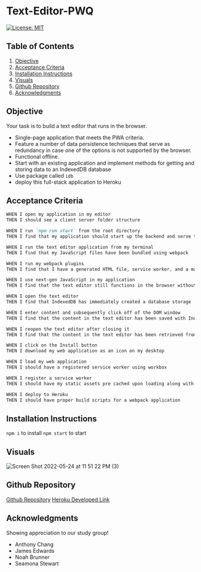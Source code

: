 # Text-Editor-PWQ

[![License: MIT](https://img.shields.io/badge/License-MIT-yellow.svg)](https://opensource.org/licenses/MIT)

## Table of Contents

1. [Objective](#objective)
2. [Acceptance Criteria](#acceptance-criteria)
3. [Installation Instructions](#installation-instructions)
4. [Visuals](#visuals)
5. [Github Repository](#github-repository)
6. [Acknowledgments](#acknowledgments)

## Objective

Your task is to build a text editor that runs in the browser.

- Single-page application that meets the PWA criteria.
- Feature a number of data persistence techniques that serve as redundancy in case one of the options is not supported by the browser.
- Functional offline.
- Start with an existing application and implement methods for getting and storing data to an IndexedDB database
- Use package called `idb`
- deploy this full-stack application to Heroku

## Acceptance Criteria

```md
WHEN I open my application in my editor
THEN I should see a client server folder structure

WHEN I run `npm run start` from the root directory
THEN I find that my application should start up the backend and serve the client

WHEN I run the text editor application from my terminal
THEN I find that my JavaScript files have been bundled using webpack

WHEN I run my webpack plugins
THEN I find that I have a generated HTML file, service worker, and a manifest file

WHEN I use next-gen JavaScript in my application
THEN I find that the text editor still functions in the browser without errors

WHEN I open the text editor
THEN I find that IndexedDB has immediately created a database storage

WHEN I enter content and subsequently click off of the DOM window
THEN I find that the content in the text editor has been saved with IndexedDB

WHEN I reopen the text editor after closing it
THEN I find that the content in the text editor has been retrieved from our IndexedDB

WHEN I click on the Install button
THEN I download my web application as an icon on my desktop

WHEN I load my web application
THEN I should have a registered service worker using workbox

WHEN I register a service worker
THEN I should have my static assets pre cached upon loading along with subsequent pages and static assets

WHEN I deploy to Heroku
THEN I should have proper build scripts for a webpack application
```

## Installation Instructions

`npm i` to install
`npm start` to start

## Visuals
![Screen Shot 2022-05-24 at 11 51 22 PM (3)](https://user-images.githubusercontent.com/100983245/170176007-600651ea-7c33-4bfc-96c0-7e1ca42dcaca.png)

## Github Repository

[Github Repository](https://github.com/choilina16/Text-Editor-PWQ)
[Heroku Developed Link](https://gentle-fortress-70039.herokuapp.com/)

## Acknowledgments

Showing appreciation to our study group!

- Anthony Chang
- James Edwards
- Noah Brunner
- Seamona Stewart
